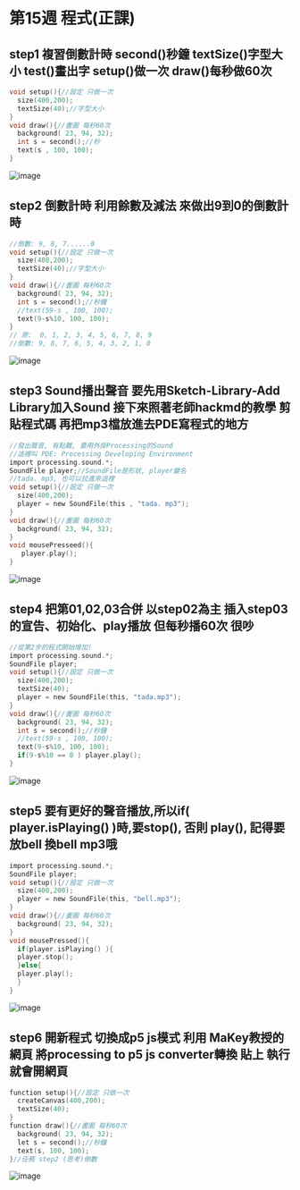 # 第15週 程式(正課)
## step1 複習倒數計時 second()秒鐘 textSize()字型大小 test()畫出字 setup()做一次 draw()每秒做60次
```c
void setup(){//設定 只做一次
  size(400,200);
  textSize(40);//字型大小
}
void draw(){//畫圖 每秒60次
  background( 23, 94, 32);
  int s = second();//秒
  text(s , 100, 100);
}
```
![image](https://raw.githubusercontent.com/xytungg/2020cce/gh-pages/week15/week15-1.png)
## step2 倒數計時 利用餘數及減法 來做出9到0的倒數計時
```c
//倒數: 9, 8, 7......0
void setup(){//設定 只做一次
  size(400,200);
  textSize(40);//字型大小
}
void draw(){//畫圖 每秒60次
  background( 23, 94, 32);
  int s = second();//秒鐘
  //text(59-s , 100, 100);
  text(9-s%10, 100, 100);
}
// 原:  0, 1, 2, 3, 4, 5, 6, 7, 8, 9
//倒數: 9, 8, 7, 6, 5, 4, 3, 2, 1, 0
```
![image](https://raw.githubusercontent.com/xytungg/2020cce/gh-pages/week15/week15-2.png)
## step3 Sound播出聲音 要先用Sketch-Library-Add Library加入Sound 接下來照著老師hackmd的教學 剪貼程式碼 再把mp3檔放進去PDE寫程式的地方
```c
//發出聲音, 有點難, 要用外掛Processing的Sound
//這裡叫 PDE: Processing Developing Environment
import processing.sound.*;
SoundFile player;//SoundFile是形狀, player變名
//tada. mp3, 也可以拉進來這裡
void setup(){//設定 只做一次
  size(400,200);
  player = new SoundFile(this , "tada. mp3");
}
void draw(){//畫圖 每秒60次
  background( 23, 94, 32);
}
void mousePresseed(){
   player.play(); 
}
```
![image](https://raw.githubusercontent.com/xytungg/2020cce/gh-pages/week15/week15-3.png)
## step4 把第01,02,03合併 以step02為主 插入step03的宣告、初始化、play播放 但每秒播60次 很吵
```c
//從第2步的程式開始增加!
import processing.sound.*;
SoundFile player;
void setup(){//設定 只做一次
  size(400,200);
  textSize(40);
  player = new SoundFile(this, "tada.mp3");
}
void draw(){//畫圖 每秒60次
  background( 23, 94, 32);
  int s = second();//秒鐘
  //text(59-s , 100, 100);
  text(9-s%10, 100, 100);
  if(9-s%10 == 0 ) player.play();
}
```
![image](https://raw.githubusercontent.com/xytungg/2020cce/gh-pages/week15/week15-4.png)
## step5 要有更好的聲音播放,所以if( player.isPlaying() )時,要stop(), 否則 play(), 記得要放bell 換bell mp3哦
```c
import processing.sound.*;
SoundFile player;
void setup(){//設定 只做一次
  size(400,200);
  player = new SoundFile(this, "bell.mp3");
}
void draw(){//畫圖 每秒60次
  background( 23, 94, 32);
}
void mousePressed(){
  if(player.isPlaying() ){
  player.stop();
  }else{
  player.play(); 
  }
}
```
![image](https://raw.githubusercontent.com/xytungg/2020cce/gh-pages/week15/week15-5.png)
## step6 開新程式 切換成p5 js模式 利用 MaKey教授的網頁 將processing to p5 js converter轉換 貼上 執行 就會開網頁
```c
function setup(){//設定 只做一次
  createCanvas(400,200);
  textSize(40);
}
function draw(){//畫圖 每秒60次
  background( 23, 94, 32);
  let s = second();//秒鐘
  text(s, 100, 100);
}//任務 step2 (思考)倒數
```
![image](https://raw.githubusercontent.com/xytungg/2020cce/gh-pages/week15/week15-6.png)
